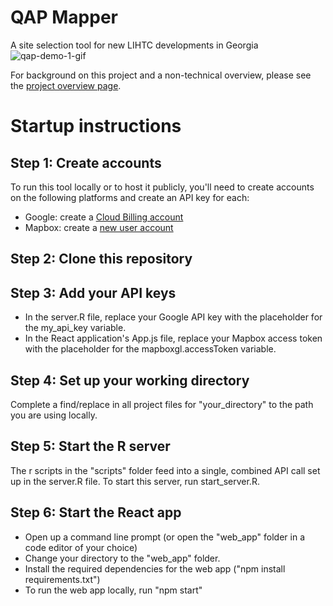 # QAP Mapper
A site selection tool for new LIHTC developments in Georgia
![qap-demo-1-gif](https://github.com/user-attachments/assets/ced14ea6-9105-488c-aba9-6b4568c62836)

For background on this project and a non-technical overview, please see the [project overview page](https://receptive-muenster-7fe.notion.site/QAP-Mapper-2d274826428549879f6b29a4b7a82c9c?pvs=4).

# Startup instructions

## Step 1: Create accounts
To run this tool locally or to host it publicly, you'll need to create accounts on the following platforms and create an API key for each:
- Google: create a [Cloud Billing account](https://cloud.google.com/billing/docs/how-to/create-billing-account)
- Mapbox: create a [new user account](https://account.mapbox.com/)

## Step 2: Clone this repository

## Step 3: Add your API keys
- In the server.R file, replace your Google API key with the placeholder for the my_api_key variable.
- In the React application's App.js file, replace your Mapbox access token with the placeholder for the mapboxgl.accessToken variable.

## Step 4: Set up your working directory
Complete a find/replace in all project files for "your_directory" to the path you are using locally.

## Step 5: Start the R server
The r scripts in the "scripts" folder feed into a single, combined API call set up in the server.R file. To start this server, run start_server.R.

## Step 6: Start the React app
- Open up a command line prompt (or open the "web_app" folder in a code editor of your choice)
- Change your directory to the "web_app" folder.
- Install the required dependencies for the web app ("npm install requirements.txt")
- To run the web app locally, run "npm start"
